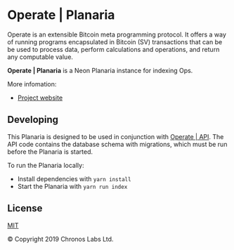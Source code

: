 # Operate | Planaria

Operate is an extensible Bitcoin meta programming protocol. It offers a way of running programs encapsulated in Bitcoin (SV) transactions that can be be used to process data, perform calculations and operations, and return any computable value.

**Operate | Planaria** is a Neon Planaria instance for indexing Ops.

More infomation:

* [Project website](https://www.operatebsv.org)

## Developing

This Planaria is designed to be used in conjunction with [Operate | API](https://github.com/operate-bsv/op_api). The API code contains the database schema with migrations, which must be run before the Planaria is started.

To run the Planaria locally:

* Install dependencies with `yarn install`
* Start the Planaria with `yarn run index`

## License

[MIT](https://github.com/operate-bsv/op_planaria/blob/master/LICENSE.md)

© Copyright 2019 Chronos Labs Ltd.